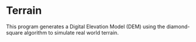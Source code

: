# Terrain
This program generates a Digital Elevation Model (DEM) using the diamond-square algorithm to simulate real world terrain.
